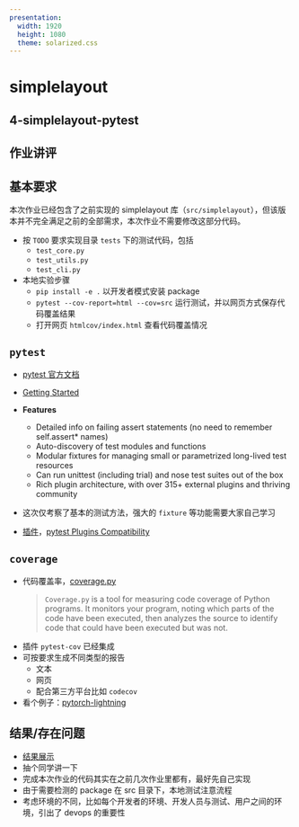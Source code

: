 ```yaml
---
presentation:
  width: 1920
  height: 1080
  theme: solarized.css
---
```


<!-- slide -->

# simplelayout

## 4-simplelayout-pytest
## 作业讲评

<!-- slide -->

## 基本要求


本次作业已经包含了之前实现的 simplelayout 库（`src/simplelayout`），但该版本并不完全满足之前的全部需求，本次作业不需要修改这部分代码。
- 按 `TODO` 要求实现目录 `tests` 下的测试代码，包括
  - `test_core.py`
  - `test_utils.py`
  - `test_cli.py`
- 本地实验步骤
  - `pip install -e .` 以开发者模式安装 package
  - `pytest --cov-report=html --cov=src` 运行测试，并以网页方式保存代码覆盖结果
  - 打开网页 `htmlcov/index.html` 查看代码覆盖情况

<!-- slide -->

## `pytest`

- [pytest 官方文档](https://docs.pytest.org/en/stable/)
- [Getting Started](https://docs.pytest.org/en/stable/getting-started.html#getstarted)

- **Features**
  - Detailed info on failing assert statements (no need to remember self.assert* names)
  - Auto-discovery of test modules and functions
  - Modular fixtures for managing small or parametrized long-lived test resources
  - Can run unittest (including trial) and nose test suites out of the box
  - Rich plugin architecture, with over 315+ external plugins and thriving community
- 这次仅考察了基本的测试方法，强大的 `fixture` 等功能需要大家自己学习 
- [插件](https://docs.pytest.org/en/stable/plugins.html)，[pytest Plugins Compatibility](http://plugincompat.herokuapp.com/)

<!-- slide -->

## `coverage`

- 代码覆盖率，[coverage.py](https://coverage.readthedocs.io/)  
  > `Coverage.py` is a tool for measuring code coverage of Python programs. It monitors your program, noting which parts of the code have been executed, then analyzes the source to identify code that could have been executed but was not.
- 插件 `pytest-cov` 已经集成
- 可按要求生成不同类型的报告
  - 文本
  - 网页
  - 配合第三方平台比如 `codecov`
- 看个例子：[pytorch-lightning](https://github.com/PyTorchLightning/pytorch-lightning)


<!-- slide -->

## 结果/存在问题

- [结果展示](https://classroom.github.com/classrooms/63539802-idrl-assignment-classroom-python/assignments/4-simplelayout-pytest)
- 抽个同学讲一下
- 完成本次作业的代码其实在之前几次作业里都有，最好先自己实现
- 由于需要检测的 package 在 src 目录下，本地测试注意流程
- 考虑环境的不同，比如每个开发者的环境、开发人员与测试、用户之间的环境，引出了 devops 的重要性



